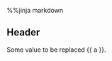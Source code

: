%%jinja markdown
## Header

[//]: # (-.- token1 token2)

Some value to be replaced {{ a }}.

[//]: <> (-.- token3)